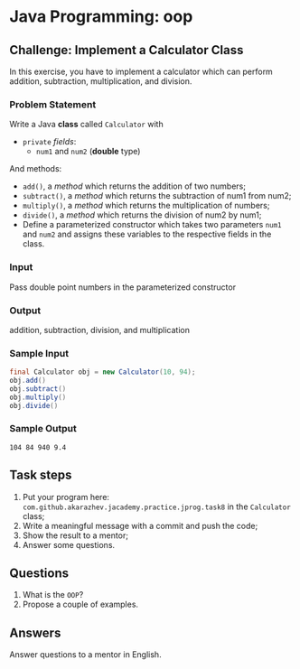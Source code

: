 # Java Programming: oop

## Challenge: Implement a Calculator Class

In this exercise, you have to implement a calculator which can perform addition, subtraction, multiplication, 
and division.

### Problem Statement

Write a Java <b>class</b> called `Calculator` with
- `private` <i>fields</i>:
    - `num1` and `num2` (<b>double</b> type)

And methods:
- `add()`, a <i>method</i> which returns the addition of two numbers;
- `subtract()`, a <i>method</i> which returns the subtraction of num1 from num2;
- `multiply()`, a <i>method</i> which returns the multiplication of numbers;
- `divide()`, a <i>method</i> which returns the division of num2 by num1;
- Define a parameterized constructor which takes two parameters `num1` and `num2` and assigns these variables to 
  the respective fields in the class.

### Input

Pass double point numbers in the parameterized constructor

### Output

addition, subtraction, division, and multiplication

### Sample Input

```java
final Calculator obj = new Calculator(10, 94);
obj.add()
obj.subtract()
obj.multiply()
obj.divide()
```

### Sample Output

`
104
84
940
9.4
`

## Task steps

1. Put your program here: `com.github.akarazhev.jacademy.practice.jprog.task8` in the `Calculator` class;
2. Write a meaningful message with a commit and push the code;
3. Show the result to a mentor;
4. Answer some questions.

## Questions

1. What is the `OOP`?
2. Propose a couple of examples. 

## Answers

Answer questions to a mentor in English.